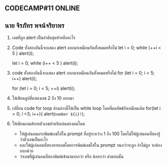CODECAMP#11 ONLINE
---------------------------
นาย จิรภัทร พจน์จริยาพร
---------------------------
1. เลขที่ถูก alert เป็นลำดับสุดท้ายคืออะไร
2. Code ทั้งสองอันนี้จะแสดง alert ออกมาเหมือนกันทั้งหมดหรือไม่
    let i = 0;
    while (++i < 5 ) alert(i);
    
    let i = 0;
    while (i++ < 5 ) alert(i);

3. code ทั้งสองอันนี้จะแสดง alert ออกมาเหมือนกันทั้งหมดหรือไม่
    for (let i = 0; i < 5; i++) alert(i);

    for (let i = 0; i < 5; ++i) alert(i);

4. ให้เขียนลูปที่แสดงเลข 2 ถึง 10 ออกมา
5. เปลี่ยน code for loop ด้านล่างนี้ให้เป็น while loop             โดยที่ผลลัพธ์ยังเหมือนเดิม
    for(let i = 0; i <3; i++){
                alert(`number ${i}!`);

6. ให้เขียนเกมส์ทายตัวเลขสำหรับเล่นสองคนโดน
     - ให้ผู้เล่นคนแรกพิมพ์เลขใส่ใน prompt ที่อยู่ระหว่าง 1 ถึง 100 โดยไม่ให้ผู้เล่นคนที่สองรู้ว่าตัวเลขเป็นอะไร
     - และให้ผู้เล่นคนที่สองทายเลขโดยการพิมพ์เลขใส่ใน prompt จนกว่าจะถูก ถ้าไม่ถูก จะต้องบอกด้วย
     - ว่าเลขที่ผู้เล่นคนที่สองพิมพ์เข้ามามากกว่า หรือ น้อยกว่า คำตอบนั้น              
    